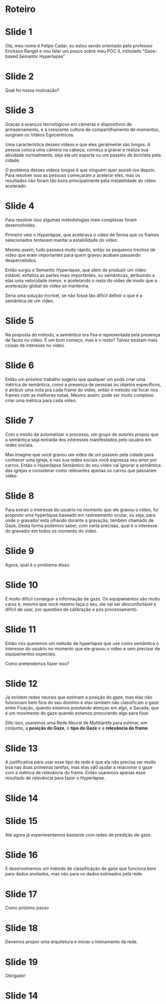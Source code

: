 # Roteiro

# Slide 1

Olá, meu nome é Felipe Cadar, eu estou sendo orientado pelo professor Erickson Rangel e vou falar um pouco sobre meu POC II, intitulado "Gaze-based Semantic Hyperlapse"


# Slide 2

Qual foi nossa motivação?

# Slide 3

Graças a avanços tecnológicos em câmeras e dispositivos de armazenamento, e à crescente cultura de compartilhamento de momentos, surgiram os Videos Egocentricos.

Uma característica desses vídeos e que eles geralmente são longos. A pessoa coloca uma câmera na cabeça, começa a gravar e realiza sua atividade normalmente, seja ela um esporte ou um passeio de bicicleta pela cidade.

O problema desses vídeos longos é que ninguém quer assisti-los depois. Para resolver isso as pessoas começaram a acelerar eles, mas os resultados não foram tão bons principalmente pela instabilidade do vídeo acelerado.

# Slide 4

Para resolver isso algumas metodologias mais complexas foram desenvolvidas.

Primeiro veio o Hyperlapse, que acelerava o vídeo de forma que os frames selecionados tentavam mantar a estabilidade do vídeo.

Mesmo assim, tudo passava muito rápido, então os pequenos trechos de vídeo que eram importantes para quem gravou acabam passando despercebidos.

Então surgiu o Semantic Hyperlapse, que além de produzir um vídeo estável, enfatiza as partes mais importântes, ou semânticas, atribuindo a elas uma velocidade menor, e acelerando o resto do vídeo de modo que a aceleração global do vídeo se mantenha.


Seria uma solução incrível, se não fosse tão difícil definir o que é a semântica de um vídeo.

# Slide 5

Na proposta do método, a semântica era fixa e representada pela presença de faces no vídeo. É um bom começo, mas e o resto? Talvez existam mais coisas de interesse no vídeo.

# Slide 6

Então um próximo trabalho sugeriu que qualquer um pode criar uma métrica de semântica, como a presença de pessoas ou objetos específicos, e atribuir uma nota pra cada frame do vídeo, então o metodo vai focar nos frames com as melhores notas. Mesmo assim, pode ser muito complexo criar uma métrica para cada vídeo.

# Slide 7

Com o intúito de automatizar o processo, um grupo de autores propos que a semântica seja extraída dos interesses manifestados pelo usuário em redes sociais. 

Mas imagine que você gravou um vídeo de um passeio pela cidade para conhecer uma igreja, e nas sua redes sociais você expressa seu amor por carros. Então o Hyperlapse Semântico do seu vídeo vai ignorar a semântica das igrejas e considerar como relevantes apenas os carros que passaram vídeo.

# Slide 8

Para extraír o interesse do usuário no momento que ele gravou o vídeo, foi proposto uma hyperlapse baseado em rastreamento ocular, ou seja, para onde o gravador está olhando durante a gravação, também chamado de Gaze. Desta forma podemos saber, com certa precisão, qual é o interesse do gravador em todos os momento do vídeo.

# Slide 9

Agora, qual é o problema disso.

# Slide 10

É muito difícil conseguir a informação de gaze. Os equipamentos são muito caros e, mesmo que você mesmo faça o seu, ele vai ser desconfortável e difícil de usar, por questões de calibração e pós processamento.

# Slide 11

Então nós queremos um método de hyperlapse que use como semântica o interesse do usuário no momento que ele gravou o vídeo e sem precisar de equipamentos especiais.

Como pretendemos fazer isso?

# Slide 12

Já existem redes neurais que estimam a posição do gaze, mas elas não funcionam bem fora do seu domínio e elas também não classificam o gaze entre Fixação, quando estamos prestando atençao em algo, e Sacada, que é um movimento do gaze quando estamos procurando algo para fixar.

Dito isso, usaremos uma Rede Neural de Multitarefa para estimar, em conjunto, a **posição do Gaze**, o **tipo do Gaze** e a **relevância do frame**.



# Slide 13

A justificativa para usar esse tipo de rede é que ela não precisa ser muito boa nas duas primeiras tarefas, mas elas vã0 ajudar a relacionar o gaze com a métrica de relevância do frame. Então usaremos apenas esse resultado de relevância para fazer o Hyperlapse.


# Slide 14
# Slide 15

Até agora já experimentamos bastante com redes de predição de gaze.

# Slide 16

E desenvolvemos um método de classificação de gaze que funciona bem para dados anotados, mas não para os dados estimados pela rede.

# Slide 17

Como próximo passo

# Slide 18

Devemos propor uma arquitetura e iniciar o treinamento da rede.

# Slide 19

Obrigado!

# Slide 14